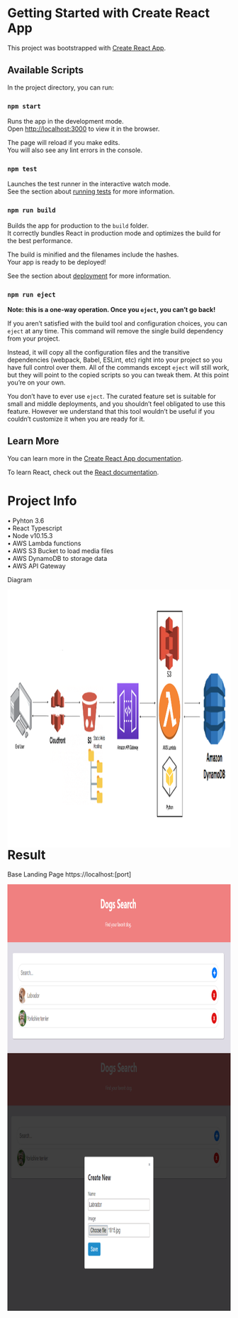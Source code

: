 # Getting Started with Create React App

This project was bootstrapped with [Create React App](https://github.com/facebook/create-react-app).

## Available Scripts

In the project directory, you can run:

### `npm start`

Runs the app in the development mode.\
Open [http://localhost:3000](http://localhost:3000) to view it in the browser.

The page will reload if you make edits.\
You will also see any lint errors in the console.

### `npm test`

Launches the test runner in the interactive watch mode.\
See the section about [running tests](https://facebook.github.io/create-react-app/docs/running-tests) for more information.

### `npm run build`

Builds the app for production to the `build` folder.\
It correctly bundles React in production mode and optimizes the build for the best performance.

The build is minified and the filenames include the hashes.\
Your app is ready to be deployed!

See the section about [deployment](https://facebook.github.io/create-react-app/docs/deployment) for more information.

### `npm run eject`

**Note: this is a one-way operation. Once you `eject`, you can’t go back!**

If you aren’t satisfied with the build tool and configuration choices, you can `eject` at any time. This command will remove the single build dependency from your project.

Instead, it will copy all the configuration files and the transitive dependencies (webpack, Babel, ESLint, etc) right into your project so you have full control over them. All of the commands except `eject` will still work, but they will point to the copied scripts so you can tweak them. At this point you’re on your own.

You don’t have to ever use `eject`. The curated feature set is suitable for small and middle deployments, and you shouldn’t feel obligated to use this feature. However we understand that this tool wouldn’t be useful if you couldn’t customize it when you are ready for it.

## Learn More

You can learn more in the [Create React App documentation](https://facebook.github.io/create-react-app/docs/getting-started).

To learn React, check out the [React documentation](https://reactjs.org/).

# Project Info

•	Pyhton 3.6 </br>
• React Typescript </br>
• Node v10.15.3 </br>
•	AWS Lambda functions </br>
•	AWS S3 Bucket to load media files </br>
•	AWS DynamoDB to storage data </br>
•	AWS API Gateway  </br>

Diagram

<img align="left" src="https://github.com/ernestocasanova/animals-app/blob/master/aws/aws_diagram.png" height="580" />


# Result

Base Landing Page https://localhost:[port]

<img align="left" src="https://github.com/ernestocasanova/animals-app/blob/master/aws/list_all_dogs.png" height="380" />

<img align="left" src="https://github.com/ernestocasanova/animals-app/blob/master/aws/dogs_add_modal.png" height="580" />

